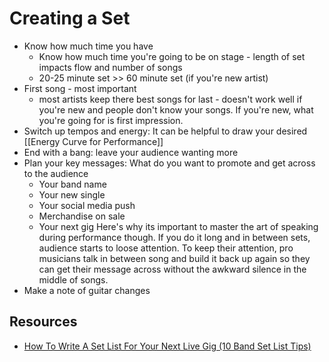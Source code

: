 # Creating a Set

- Know how much time you have
  - Know how much time you're going to be on stage - length of set impacts flow and number of songs
  - 20-25 minute set >> 60 minute set (if you're new artist)
- First song - most important
  - most artists keep there best songs for last - doesn't work well if you're new and people don't know your songs. If you're new, what you're going for is first impression.
- Switch up tempos and energy: It can be helpful to draw your desired [[Energy Curve for Performance]]
- End with a bang: leave your audience wanting more
- Plan your key messages: What do you want to promote and get across to the audience
  - Your band name
  - Your new single
  - Your social media push
  - Merchandise on sale
  - Your next gig
    Here's why its important to master the art of speaking during performance though. If you do it long and in between sets, audience starts to loose attention. To keep their attention, pro musicians talk in between song and build it back up again so they can get their message across without the awkward silence in the middle of songs.
- Make a note of guitar changes

## Resources

- [How To Write A Set List For Your Next Live Gig (10 Band Set List Tips)](https://www.dk-mba.com/blog/how-to-write-a-set-list)
